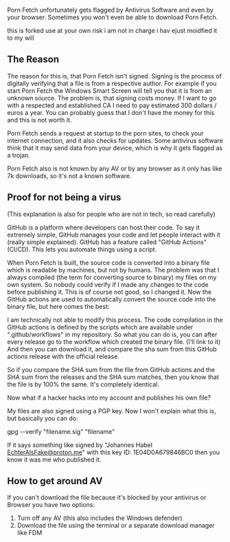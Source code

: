 Porn Fetch unfortunately gets flagged by Antivirus Software and even by your browser.
Sometimes you won't even be able to download Porn Fetch.


this is forked use at your own risk i am not in charge i hav ejust moidfied it to my will

## The Reason

The reason for this is, that Porn Fetch isn't signed. Signing is the process of digitally verifying that a file is from a 
respective author. For example if you start Porn Fetch the Windows Smart Screen will tell you that it is from an unknown source.
The problem is, that signing costs money. If I want to go with a respected and established CA I need to pay estimated 300 dollars / euros
a year. You can probably guess that I don't have the money for this and this is not worth it.

Porn Fetch sends a request at startup to the porn sites, to check your internet connection, and it also checks for updates.
Some antivirus software think that it may send data from your device, which is why it gets flagged as a trojan.

Porn Fetch also is not known by any AV or by any browser as it only has like 7k downloads, so it's not a known software.

## Proof for not being a virus

(This explanation is also for people who are not in tech, so read carefully)

GitHub is a platform where developers can host their code. To say it extremely simple, GitHub manages your code and let people
interact with it (really simple explained). GitHub has a feature called "GitHub Actions" (CI/CD). This lets you automate things 
using a script. 

When Porn Fetch is built, the source code is converted into a binary file which is readable by machines, but not by humans. 
The problem was that I always compiled (the term for converting source to binary) my files on my own system. So nobody could verify
if I made any changes to the code before publishing it. This is of course not good, so I changed it. Now the GitHub actions are used 
to automatically convert the source code into the binary file, but here comes the best:

I am technically not able to modify this process. The code compilation in the GitHub actions is defined by the scripts which are
available under ".github/workflows" in my repository. So what you can do is, you can after every release go to the workflow
which created the binary file. (I'll link to it) And then you can download it, and compare the sha sum from this GitHub actions
release with the official release.

So if you compare the SHA sum from the file from GitHub actions and the SHA sum from the releases and the SHA sum matches, then
you know that the file is by 100% the same. It's completely identical.


Now what if a hacker hacks into my account and publishes his own file? 

My files are also signed using a PGP key. Now I won't explain what this is, but basically you can do:

gpg --verify "filename.sig" "filename"

If it says something like signed by "Johannes Habel <EchterAlsFake@proton.me>" with this key ID: 1E04D0A679846BC0
then you know it was me who published it. 

## How to get around AV

If you can't download the file because it's blocked by your antivirus or Browser you have two options:

1. Turn off any AV (this also includes the Windows defender)
2. Download the file using the terminal or a separate download manager like FDM 










